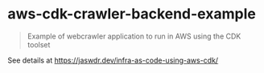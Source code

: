 # aws-cdk-crawler-backend-example
> Example of webcrawler application to run in AWS using the CDK toolset

See details at https://jaswdr.dev/infra-as-code-using-aws-cdk/
